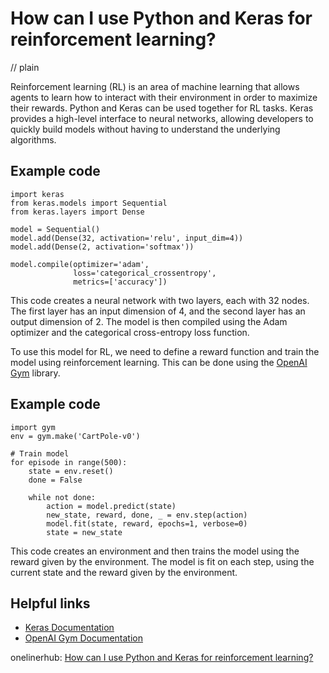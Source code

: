 # How can I use Python and Keras for reinforcement learning?
// plain

Reinforcement learning (RL) is an area of machine learning that allows agents to learn how to interact with their environment in order to maximize their rewards. Python and Keras can be used together for RL tasks. Keras provides a high-level interface to neural networks, allowing developers to quickly build models without having to understand the underlying algorithms.

## Example code

```
import keras
from keras.models import Sequential
from keras.layers import Dense

model = Sequential()
model.add(Dense(32, activation='relu', input_dim=4))
model.add(Dense(2, activation='softmax'))

model.compile(optimizer='adam',
              loss='categorical_crossentropy',
              metrics=['accuracy'])
```

This code creates a neural network with two layers, each with 32 nodes. The first layer has an input dimension of 4, and the second layer has an output dimension of 2. The model is then compiled using the Adam optimizer and the categorical cross-entropy loss function.

To use this model for RL, we need to define a reward function and train the model using reinforcement learning. This can be done using the [OpenAI Gym](https://gym.openai.com/docs/) library.

## Example code

```
import gym
env = gym.make('CartPole-v0')

# Train model
for episode in range(500):
    state = env.reset()
    done = False

    while not done:
        action = model.predict(state)
        new_state, reward, done, _ = env.step(action)
        model.fit(state, reward, epochs=1, verbose=0)
        state = new_state
```

This code creates an environment and then trains the model using the reward given by the environment. The model is fit on each step, using the current state and the reward given by the environment.

## Helpful links
- [Keras Documentation](https://keras.io/)
- [OpenAI Gym Documentation](https://gym.openai.com/docs/)

onelinerhub: [How can I use Python and Keras for reinforcement learning?](https://onelinerhub.com/python-keras/how-can-i-use-python-and-keras-for-reinforcement-learning)